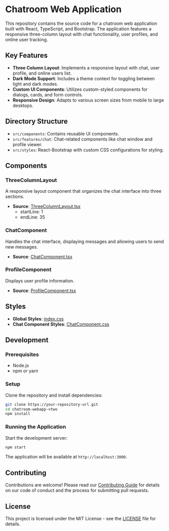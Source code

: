 # Chatroom Web Application

This repository contains the source code for a chatroom web application built with React, TypeScript, and Bootstrap. The application features a responsive three-column layout with chat functionality, user profiles, and online user tracking.

## Key Features

- **Three Column Layout**: Implements a responsive layout with chat, user profile, and online users list.
- **Dark Mode Support**: Includes a theme context for toggling between light and dark modes.
- **Custom UI Components**: Utilizes custom-styled components for dialogs, cards, and form controls.
- **Responsive Design**: Adapts to various screen sizes from mobile to large desktops.

## Directory Structure

- `src/components`: Contains reusable UI components.
- `src/features/chat`: Chat-related components like chat window and profile viewer.
- `src/styles`: React-Bootstrap with custom CSS configurations for styling.

## Components

### ThreeColumnLayout

A responsive layout component that organizes the chat interface into three sections.

- **Source**: [ThreeColumnLayout.tsx](typescript:chatroom-webapp-vtwo/src/components/ThreeColumnLayout.tsx)
  - startLine: 1
  - endLine: 35

### ChatComponent

Handles the chat interface, displaying messages and allowing users to send new messages.

- **Source**: [ChatComponent.tsx](typescript:chatroom-webapp-vtwo/src/features/chat/ChatComponent.tsx)

### ProfileComponent

Displays user profile information.

- **Source**: [ProfileComponent.tsx](typescript:chatroom-webapp-vtwo/src/features/chat/ProfileComponent.tsx)

## Styles

- **Global Styles**: [index.css](css:chatroom-webapp-vtwo/src/index.css)
- **Chat Component Styles**: [ChatComponent.css](css:chatroom-webapp-vtwo/src/styles/ChatComponent.css)

## Development

### Prerequisites

- Node.js
- npm or yarn

### Setup

Clone the repository and install dependencies:

```bash
git clone https://your-repository-url.git
cd chatroom-webapp-vtwo
npm install
```

### Running the Application

Start the development server:

```bash
npm start
```

The application will be available at `http://localhost:3000`.

## Contributing

Contributions are welcome! Please read our [Contributing Guide](CONTRIBUTING.md) for details on our code of conduct and the process for submitting pull requests.

## License

This project is licensed under the MIT License - see the [LICENSE](LICENSE) file for details.
